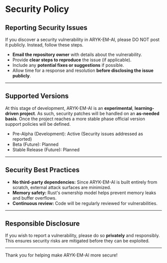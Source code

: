 # Security Policy

## Reporting Security Issues

If you discover a security vulnerability in ARYK-EM-AI, please DO NOT post it publicly. Instead, follow these steps.

- **Email the repository owner** with details about the vulnerability.
- Provide **clear steps to reproduce** the issue (if applicable).
- Include any **potential fixes or suggestions** if possible.
- Allow time for a response and resolution **before disclosing the issue publicly**.
***
## Supported Versions

At this stage of development, ARYK-EM-AI is an **experimental**, **learning-driven project**. As such, security patches will be handled on an **as-needed basis**. Once the project reaches a more stable phase official version support policies will be defined.

- Pre-Alpha (Development): Active (Security issues addressed as reported)
- Beta (Future): Planned
- Stable Release (Future): Planned
***
## Security Best Practices

- **No third-party dependencies:** Since ARYK-EM-AI is built entirely from scratch, external attack surfaces are minimized.
- **Memory safety:** Rust's ownership model helps prevent memory leaks and buffer overflows.
- **Continuous review:** Code will be regularly reviewed for vulnerabilities.
***
## Responsible Disclosure

If you wish to report a vulnerability, please do so **privately** and responsibly. This ensures security risks are mitigated before they can be exploited.
***

Thank you for helping make ARYK-EM-AI more secure!
